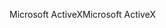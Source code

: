 <span data-ttu-id="202bf-101">Microsoft ActiveX</span><span class="sxs-lookup"><span data-stu-id="202bf-101">Microsoft ActiveX</span></span>